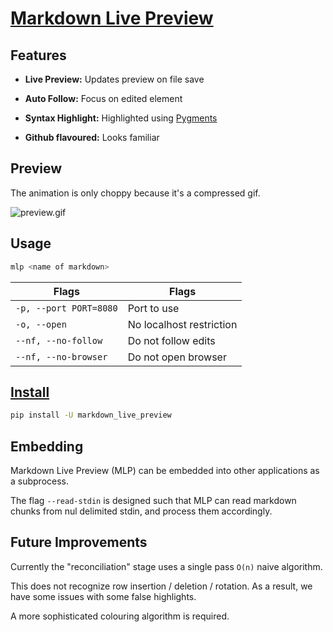 # [Markdown Live Preview](https://ms-jpq.github.io/markdown-live-preview)

## Features

- **Live Preview:** Updates preview on file save

- **Auto Follow:** Focus on edited element

- **Syntax Highlight:** Highlighted using [Pygments](https://github.com/pygments/pygments)

- **Github flavoured:** Looks familiar

## Preview

The animation is only choppy because it's a compressed gif.

![preview.gif](https://github.com/ms-jpq/markdown-live-preview/raw/md/preview/smol.gif)

## Usage

```sh
mlp <name of markdown>
```

| Flags                  | Flags                    |
| ---------------------- | ------------------------ |
| `-p, --port PORT=8080` | Port to use              |
| `-o, --open`           | No localhost restriction |
| `--nf, --no-follow`    | Do not follow edits      |
| `--nf, --no-browser`   | Do not open browser      |

## [Install](https://pypi.org/project/markdown-live-preview)

```sh
pip install -U markdown_live_preview
```

## Embedding

Markdown Live Preview (MLP) can be embedded into other applications as a subprocess.

The flag `--read-stdin` is designed such that MLP can read markdown chunks from nul delimited stdin, and process them accordingly.

## Future Improvements

Currently the "reconciliation" stage uses a single pass `O(n)` naive algorithm.

This does not recognize row insertion / deletion / rotation. As a result, we have some issues with some false highlights.

A more sophisticated colouring algorithm is required.
